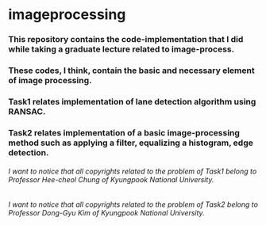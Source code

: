 # imageprocessing

### This repository contains the code-implementation that I did while taking a graduate lecture related to image-process.  
### These codes, I think, contain the basic and necessary element of image processing.  
### Task1 relates implementation of lane detection algorithm using RANSAC.  
### Task2 relates implementation of a basic image-processing method such as applying a filter, equalizing a histogram, edge detection.  

###### I want to notice that all copyrights related to the problem of Task1 belong to Professor Hee-cheol Chung of Kyungpook National University.

###### I want to notice that all copyrights related to the problem of Task2 belong to Professor Dong-Gyu Kim of Kyungpook National University.
